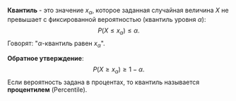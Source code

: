 **Квантиль** - это значение $x_\alpha$, которое заданная случайная величина $X$ не превышает с фиксированной вероятностью (квантиль уровня $\alpha$):
$$P(X \leq x_\alpha) \leq \alpha.$$Говорят: "$\alpha$-квантиль равен $x_\alpha$".

**Обратное утверждение**:
$$P(X \geq x_\alpha) \geq 1- \alpha.$$Если вероятность задана в процентах, то квантиль называется **процентилем** (Percentile).